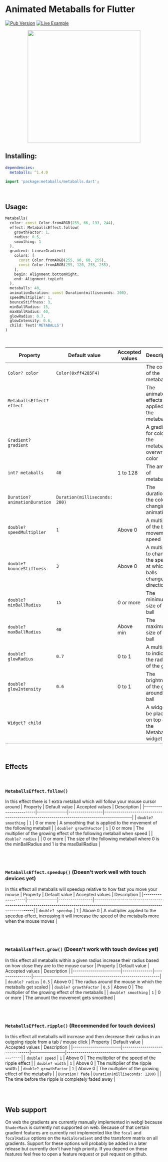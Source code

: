 <!-- 
This README describes the package. If you publish this package to pub.dev,
this README's contents appear on the landing page for your package.

For information about how to write a good package README, see the guide for
[writing package pages](https://dart.dev/guides/libraries/writing-package-pages). 

For general information about developing packages, see the Dart guide for
[creating packages](https://dart.dev/guides/libraries/create-library-packages)
and the Flutter guide for
[developing packages and plugins](https://flutter.dev/developing-packages). 
-->

# Animated Metaballs for Flutter
[![Pub Version](https://img.shields.io/pub/v/metaballs?color=3c90ff)](https://pub.dev/packages/metaballs) [![Live Example](https://img.shields.io/badge/Github%20Pages-Live%20Example-%236200ee?logo=github)](https://t99rots.github.io/flutter_metaballs/)

<p align="center">
  <img src="https://raw.githubusercontent.com/T99Rots/readme_data/main/flutter/metaballs/metaballs.webp" width="360px">
</p>

## Installing:
```yaml
dependencies:
  metaballs: ^1.4.0
```
```dart
import 'package:metaballs/metaballs.dart';
```
<br>

## Usage:
```dart
Metaballs(
  color: const Color.fromARGB(255, 66, 133, 244),
  effect: MetaballsEffect.follow(
    growthFactor: 1,
    radius: 0.5,
    smoothing: 1
  ),
  gradient: LinearGradient(
    colors: [
      const Color.fromARGB(255, 90, 60, 255),
      const Color.fromARGB(255, 120, 255, 255),
    ],
    begin: Alignment.bottomRight,
    end: Alignment.topLeft
  ),
  metaballs: 40,
  animationDuration: const Duration(milliseconds: 200),
  speedMultiplier: 1,
  bounceStiffness: 3,
  minBallRadius: 15,
  maxBallRadius: 40,
  glowRadius: 0.7,
  glowIntensity: 0.6,
  child: Text('METABALLS')
)
```
<br>

| Property                      | Default value                 | Accepted values | Description                                                      |
|-------------------------------|-------------------------------|-----------------|------------------------------------------------------------------|
| `Color? color`                | `Color(0xff4285F4)`           |                 | The color of the metaballs                                       |
| `MetaballsEffect? effect`     |                               |                 | The animated effects applied to the metaballs                    |
| `Gradient? gradient`          |                               |                 | A gradient for coloring the metaballs, overwrites color          |
| `int? metaballs`              | `40`                          | 1 to 128        | The amount of metaballs                                          |
| `Duration? animationDuration` | `Duration(milliseconds: 200)` |                 | The duration of the color changing animation                     |
| `double? speedMultiplier`     | `1`                           | Above 0         | A multiplier of the ball movement speed                          |
| `double? bounceStiffness`     | `3`                           | Above 0         | A multiplier to change the speed at which balls change direction |
| `double? minBallRadius`       | `15`                          | 0 or more       | The minimum size of a ball                                       |
| `double? maxBallRadius`       | `40`                          | Above min       | The maximum size of a ball                                       |
| `double? glowRadius`          | `0.7`                         | 0 to 1          | A multiplier to indicate the radius of the glow                  |
| `double? glowIntensity`       | `0.6`                         | 0 to 1          | The brightness of the glow around the ball                       |
| `Widget? child`               |                               |                 | A widget to be placed on top of the Metaballs widget             |

<br>

## Effects
<br>

### `MetaballsEffect.follow()`
In this effect there is 1 extra metaball which will follow your mouse cursor around
| Property               | Default value | Accepted values | Description                                                                                |
|------------------------|---------------|-----------------|--------------------------------------------------------------------------------------------|
| `double? smoothing`    | `1`           | 0 or more       | A smoothing that is applied to the movement of the following metaball                      |
| `double? growthFactor` | `1`           | 0 or more       | The multiplier of the growing effect of the following metaball when speed                  |
| `double? radius`       |               | 0 or more       | The size of the following metaball where 0 is the minBallRadius and 1 is the maxBallRadius |

<br>
<br>

### `MetaballsEffect.speedup()` (Doesn't work well with touch devices yet)
In this effect all metaballs will speedup relative to how fast you move your mouse 
| Property          | Default value | Accepted values | Description                                                                                                                  |
|-------------------|---------------|-----------------|------------------------------------------------------------------------------------------------------------------------------|
| `double? speedup` | `1`           | Above 0         | A multiplier applied to the speedup effect, increasing it will increase the speed of the metaballs more when the mouse moves |

<br>
<br>

### `MetaballsEffect.grow()` (Doesn't work with touch devices yet)
In this effect all metaballs within a given radius increase their radius based on how close they are to the mouse cursor
| Property               | Default value | Accepted values | Description                                                   |
|------------------------|---------------|-----------------|---------------------------------------------------------------|
| `double? radius`       | `0.5`         | Above 0         | The radius around the mouse in which the metaballs get scaled |
| `double? growthFactor` | `0.5`         | Above 0         | The multiplier of the growing effect of the metaballs         |
| `double? smoothing`    | `1`           | 0 or more       | The amount the movement gets smoothed                         |

<br>
<br>

### `MetaballsEffect.ripple()` (Recommended for touch devices)
In this effect all metaballs will increase and then decrease their radius in an outgoing ripple from a tab / mouse click
| Property               | Default value                  | Accepted values | Description                                           |
|------------------------|--------------------------------|-----------------|-------------------------------------------------------|
| `double? speed`        | `1`                            | Above 0         | The multiplier of the speed of the ripple effect      |
| `double? width`        | `1`                            | Above 0         | The multiplier of the ripple width                    |
| `double? growthFactor` | `1`                            | Above 0         | The multiplier of the growing effect of the metaballs |
| `Duration? fade`       | `Duration(milliseconds: 1200)` |                 | The time before the ripple is completely faded away   |

<br>
<br>

## Web support
On web the gradients are currently manually implemented in webgl because `ShaderMask` is currently not supported on web. Because of that certain gradient features are currently not implemented like the `focal` and `focalRadius` options on the `RadialGradient` and the transform matrix on all gradients. Support for these options will probably be added in a later release but currently don't have high priority. If you depend on these features feel free to open a feature request or pull request on github.
